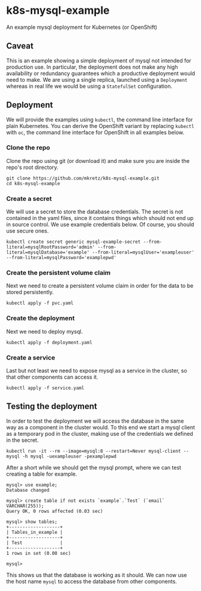 # k8s-mysql-example

An example mysql deployment for Kubernetes (or OpenShift)

## Caveat

This is an example showing a simple deployment of mysql not intended for production use. In particular, the deployment does not make any high availability or redundancy guarantees which a productive deployment would need to make. We are using a single replica, launched using a `Deployment` whereas in real life we would be using a `StatefulSet` configuration.

## Deployment

We will provide the examples using `kubectl`, the command line interface for plain Kubernetes. You can derive the OpenShift variant by replacing `kubectl` with `oc`, the command line interface for OpenShift in all examples below.

### Clone the repo

Clone the repo using git (or download it) and make sure you are inside the repo's root directory.

```
git clone https://github.com/mkretz/k8s-mysql-example.git
cd k8s-mysql-example
```

### Create a secret

We will use a secret to store the database credentials. The secret is not contained in the yaml files, since it contains things which should not end up in source control. We use example credentials below. Of course, you should use secure ones.

```
kubectl create secret generic mysql-example-secret --from-literal=mysqlRootPassword='admin' --from-literal=mysqlDatabase='example' --from-literal=mysqlUser='exampleuser' --from-literal=mysqlPassword='examplepwd'
```

### Create the persistent volume claim

Next we need to create a persistent volume claim in order for the data to be stored persistently.

```
kubectl apply -f pvc.yaml
```

### Create the deployment

Next we need to deploy mysql.

```
kubectl apply -f deployment.yaml
```

### Create a service

Last but not least we need to expose mysql as a service in the cluster, so that other components can access it.

```
kubectl apply -f service.yaml
```

## Testing the deployment

In order to test the deployment we will access the database in the same way as a component in the cluster would. To this end we start a mysql client as a temporary pod in the cluster, making use of the credentials we defined in the secret.

```
kubectl run -it --rm --image=mysql:8 --restart=Never mysql-client -- mysql -h mysql -uexampleuser -pexamplepwd
```

After a short while we should get the mysql prompt, where we can test creating a table for example.

```
mysql> use example;
Database changed

mysql> create table if not exists `example`.`Test` (`email` VARCHAR(255));
Query OK, 0 rows affected (0.03 sec)

mysql> show tables;
+-------------------+
| Tables_in_example |
+-------------------+
| Test              |
+-------------------+
1 rows in set (0.00 sec)

mysql>
```

This shows us that the database is working as it should. We can now use the host name `mysql` to access the database from other components.
